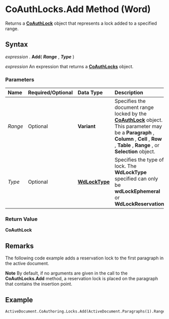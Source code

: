 
# CoAuthLocks.Add Method (Word)

Returns a  **[CoAuthLock](3efa12b0-1079-c6df-20c1-a66398161c8e.md)** object that represents a lock added to a specified range.


## Syntax

 _expression_ . **Add**( **_Range_** , **_Type_** )

 _expression_ An expression that returns a **[CoAuthLocks](589763ed-8463-6988-3817-9c2152506d16.md)** object.


### Parameters



|**Name**|**Required/Optional**|**Data Type**|**Description**|
|:-----|:-----|:-----|:-----|
| _Range_|Optional| **Variant**|Specifies the document range locked by the  **[CoAuthLock](3efa12b0-1079-c6df-20c1-a66398161c8e.md)** object. This parameter may be a **Paragraph** , **Column** , **Cell** , **Row** , **Table** , **Range** , or **Selection** object.|
| _Type_|Optional| **[WdLockType](2c861165-b6b7-5518-1569-628469b099cd.md)**|Specifies the type of lock. The  **WdLockType** specified can only be **wdLockEphemeral** or **WdLockReservation**|

### Return Value

 **CoAuthLock**


## Remarks

The following code example adds a reservation lock to the first paragraph in the active document.


 **Note**  By default, if no arguments are given in the call to the  **CoAuthLocks.Add** method, a reservation lock is placed on the paragraph that contains the insertion point.


## Example


```vb
ActiveDocument.CoAuthoring.Locks.Add(ActiveDocument.Paragraphs(1).Range, wdLockReservation)
```

